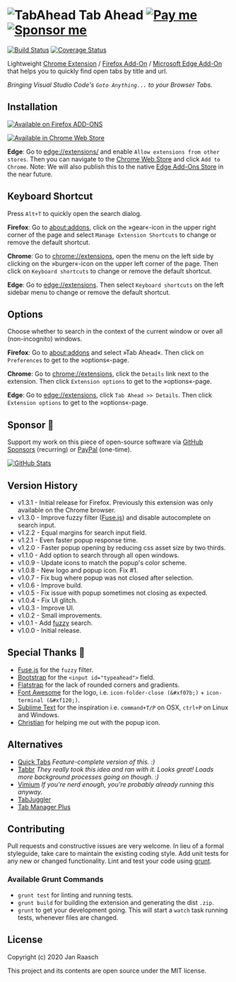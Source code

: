 ![TabAhead](https://raw.github.com/janraasch/tab-ahead/master/app/images/icon-128.png)
Tab Ahead [![Pay me][paypal-svg]][paypal-dot-me] [![Sponsor me][github-sponsors-svg]][github-sponsors]
==============================
[![Build Status](https://travis-ci.org/janraasch/tab-ahead.svg?branch=master)](https://travis-ci.org/janraasch/tab-ahead) [![Coverage Status](https://img.shields.io/coveralls/janraasch/tab-ahead.svg)](https://coveralls.io/r/janraasch/tab-ahead?branch=master)

Lightweight [Chrome Extension][chrome-extension-url] / [Firefox Add-On][firefox-addon-url] / [Microsoft Edge Add-On](#installation) that helps you to quickly find open tabs by title and url.

*Bringing Visual Studio Code's `Goto Anything...` to your Browser Tabs.*

Installation
------------

[![Available on Firefox ADD-ONS][firefox-addons-image]][firefox-addon-url]

[![Available in Chrome Web Store][chrome-web-store-image]][chrome-extension-url]

**Edge**: Go to [edge://extensions/](edge://extensions/) and enable `Allow extensions from other stores`. Then you can navigate to the [Chrome Web Store][chrome-extension-url] and click `Add to Chrome`. Note: We will also publish this to the native [Edge Add-Ons Store](https://microsoftedge.microsoft.com/addons/Microsoft-Edge-Extensions-Home) in the near future.


Keyboard Shortcut
-------------------
Press `Alt+T` to quickly open the search dialog.

**Firefox**: Go to [about:addons](about:addons), click on the »gear«-icon in the upper right corner of the page and select `Manage Extension Shortcuts` to change or remove the default shortcut.


**Chrome**: Go to [chrome://extensions](chrome://extensions), open the menu on the left side by clicking on the »burger«-icon on the upper left corner of the page. Then click on `Keyboard shortcuts` to change or remove the default shortcut.

**Edge**: Go to [edge://extensions](edge://extensions). Then select `Keyboard shortcuts` on the left sidebar menu to change or remove the default shortcut.

Options
---------
Choose whether to search in the context of the current window or over all (non-incognito) windows.

**Firefox**: Go to [about:addons](about:addons) and select »Tab Ahead«. Then click on `Preferences` to get to the »options«-page.

**Chrome**: Go to [chrome://extensions](chrome://extensions), click the `Details` link next to the extension. Then click `Extension options` to get to the »options«-page.

**Edge**: Go to [edge://extensions](edge://extensions), click `Tab Ahead >> Details`. Then click `Extension options` to get to the »options«-page.

Sponsor 💟
----------

Support my work on this piece of open-source software via [GitHub Sponsors][github-sponsors] (recurring) or [PayPal][paypal-dot-me] (one-time).

[![GitHub Stats](https://github-readme-stats.vercel.app/api/?username=janraasch)][github-sponsors]


Version History
------------
* v1.3.1 - Initial release for Firefox. Previously this extension was only available on the Chrome browser.
* v1.3.0 - Improve fuzzy filter ([Fuse.js](http://kiro.me/projects/fuse.html)) and disable autocomplete on search input.
* v1.2.2 - Equal margins for search input field.
* v1.2.1 - Even faster popup response time.
* v1.2.0 - Faster popup opening by reducing css asset size by two thirds.
* v1.1.0 - Add option to search through all open windows.
* v1.0.9 - Update icons to match the popup's color scheme.
* v1.0.8 - New logo and popup icon. Fix #1.
* v1.0.7 - Fix bug where popup was not closed after selection.
* v1.0.6 - Improve build.
* v1.0.5 - Fix issue with popup sometimes not closing as expected.
* v1.0.4 - Fix UI glitch.
* v1.0.3 - Improve UI.
* v1.0.2 - Small improvements.
* v1.0.1 - Add [fuzzy](http://mattyork.github.io/fuzzy/) search.
* v1.0.0 - Initial release.


Special Thanks 🎁
------------
* [Fuse.js](http://kiro.me/projects/fuse.html) for the `fuzzy` filter.
* [Bootstrap](http://twitter.github.io/bootstrap/) for the `<input id="typeahead">` field.
* [Flatstrap](http://littlesparkvt.com/flatstrap/) for the lack of rounded corners and gradients.
* [Font Awesome](http://fortawesome.github.io/Font-Awesome/) for the logo, i.e. `icon-folder-close (&#xf07b;)` + `icon-terminal (&#xf120;)`.
* [Sublime Text](http://www.sublimetext.com/) for the inspiration i.e. `command+T/P` on OSX, `ctrl+P` on Linux and Windows.
* [Christian](https://proagile.de/) for helping me out with the popup icon.

Alternatives
-------------
* [Quick Tabs](https://chrome.google.com/webstore/detail/quick-tabs/jnjfeinjfmenlddahdjdmgpbokiacbbb) *Feature-complete version of this. :)*
* [Tabbr](https://chrome.google.com/webstore/detail/tabbr/pnlmkddpdkjapnghefahkniilfnodcol) *They really took this idea and ran with it. Looks great! Loads more background processes going on though. :)*
* [Vimium](https://chrome.google.com/webstore/detail/vimium/dbepggeogbaibhgnhhndojpepiihcmeb/) *If you're nerd enough, you're probably already running this anyway.*
* [TabJuggler](https://chrome.google.com/webstore/detail/tabjuggler/jgiplclhploodgnkcljjgddajfbmafmp/)
* [Tab Manager Plus](https://chrome.google.com/webstore/detail/tab-manager-plus-for-chro/cnkdjjdmfiffagllbiiilooaoofcoeff/)

Contributing
--------------
Pull requests and constructive issues are very welcome. In lieu of a formal styleguide, take care to maintain the existing coding style. Add unit tests for any new or changed functionality. Lint and test your code using [grunt](http://gruntjs.com/).

### Available Grunt Commands
* `grunt test` for linting and running tests.
* `grunt build` for building the extension and generating the dist `.zip`.
* `grunt` to get your development going. This will start a `watch` task running tests, whenever files are changed.

License
---------
Copyright (c) 2020 Jan Raasch

This project and its contents are open source under the MIT license.

[paypal-dot-me]: https://www.paypal.me/janraasch/14,00
[github-sponsors]: https://github.com/sponsors/janraasch
[paypal-svg]: https://img.shields.io/badge/onetime-donation-11dde2.svg?logo=paypal
[github-sponsors-svg]: https://img.shields.io/badge/recurring-sponsorship-ee4aaa.svg?logo=github
[firefox-addon-url]: https://addons.mozilla.org/en-US/firefox/addon/tab-ahead-firefox/
[chrome-extension-url]: https://chrome.google.com/webstore/detail/tab-ahead/naoajjeoiblmpegfelhkapanmmaaghmi
[chrome-web-store-image]: https://raw.github.com/janraasch/tab-ahead/master/assets/app_store_icons/ChromeWebStore_BadgeWBorder_v2_206x58.png
[firefox-addons-image]: https://raw.github.com/janraasch/tab-ahead/master/assets/app_store_icons/get-the-addon-178x60px.dad84b42.png
